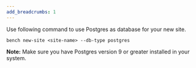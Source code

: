 ```yaml
---
add_breadcrumbs: 1
---
```


Use following command to use Postgres as database for your new site.

`bench new-site <site-name> --db-type postgres`

**Note:** Make sure you have Postgres version 9 or greater installed in your system.
